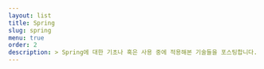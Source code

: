```yaml
---
layout: list
title: Spring
slug: spring
menu: true
order: 2
description: > Spring에 대한 기초나 혹은 사용 중에 적용해본 기술들을 포스팅합니다.
---
```

